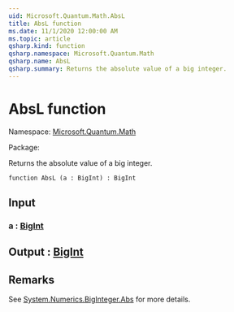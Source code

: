 ```yaml
---
uid: Microsoft.Quantum.Math.AbsL
title: AbsL function
ms.date: 11/1/2020 12:00:00 AM
ms.topic: article
qsharp.kind: function
qsharp.namespace: Microsoft.Quantum.Math
qsharp.name: AbsL
qsharp.summary: Returns the absolute value of a big integer.
---
```


# AbsL function

Namespace: [Microsoft.Quantum.Math](xref:Microsoft.Quantum.Math)

Package: [](https://nuget.org/packages/)


Returns the absolute value of a big integer.

```qsharp
function AbsL (a : BigInt) : BigInt
```


## Input

### a : [BigInt](xref:microsoft.quantum.lang-ref.bigint)





## Output : [BigInt](xref:microsoft.quantum.lang-ref.bigint)



## Remarks

See [System.Numerics.BigInteger.Abs](https://docs.microsoft.com/dotnet/api/system.numerics.biginteger.abs) for more details.